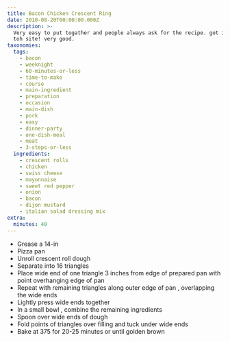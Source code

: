 ```yaml
---
title: Bacon Chicken Crescent Ring
date: 2010-08-20T00:00:00.000Z
description: >-
  Very easy to put togather and people always ask for the recipe. got it from
  toh site! very good.
taxonomies:
  tags:
    - bacon
    - weeknight
    - 60-minutes-or-less
    - time-to-make
    - course
    - main-ingredient
    - preparation
    - occasion
    - main-dish
    - pork
    - easy
    - dinner-party
    - one-dish-meal
    - meat
    - 3-steps-or-less
  ingredients:
    - crescent rolls
    - chicken
    - swiss cheese
    - mayonnaise
    - sweet red pepper
    - onion
    - bacon
    - dijon mustard
    - italian salad dressing mix
extra:
  minutes: 40
---
```

 - Grease a 14-in
 - Pizza pan
 - Unroll crescent roll dough
 - Separate into 16 triangles
 - Place wide end of one triangle 3 inches from edge of prepared pan with point overhanging edge of pan
 - Repeat with remaining triangles along outer edge of pan , overlapping the wide ends
 - Lightly press wide ends together
 - In a small bowl , combine the remaining ingredients
 - Spoon over wide ends of dough
 - Fold points of triangles over filling and tuck under wide ends
 - Bake at 375 for 20-25 minutes or until golden brown
